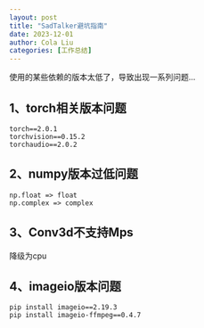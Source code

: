 ```yaml
---
layout: post
title: "SadTalker避坑指南"
date: 2023-12-01
author: Cola Liu
categories: [工作总结]
---
```


使用的某些依赖的版本太低了，导致出现一系列问题…

## 1、torch相关版本问题
```
torch==2.0.1
torchvision==0.15.2
torchaudio==2.0.2
```


## 2、numpy版本过低问题
```
np.float => float
np.complex => complex
```

## 3、Conv3d不支持Mps

降级为cpu


## 4、imageio版本问题

```
pip install imageio==2.19.3
pip install imageio-ffmpeg==0.4.7
```